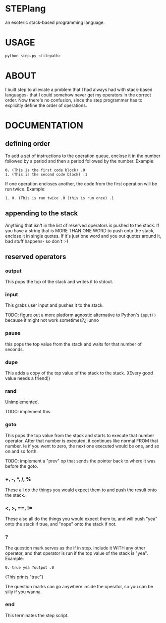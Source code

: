 # STEPlang
an esoteric stack-based programming language.


# USAGE

```python
python step.py <filepath>
```

# ABOUT
I built step to alleviate a problem that I had always had with stack-based languages- that I could somehow never get my operators in the correct order. Now there's no confusion, since the step programmer has to explicitly define the order of operations.

# DOCUMENTATION

## defining order

To add a set of instructions to the operation queue, enclose it in the number followed by a period and then a period followed by the number. Example:
```
0. (This is the first code block) .0
1. (This is the second code block) .1
```
If one operation encloses another, the code from the first operation will be run twice. Example:
```
1. 0. (This is run twice .0 (this is run once) .1
```

## appending to the stack

Anything that isn't in the list of reserved operators is pushed to the stack. If you have a string that is MORE THAN ONE WORD to push onto the stack, enclose it in single quotes. If it's just one word and you out quotes around it, bad stuff happens- so don't :-)

## reserved operators

### output

This pops the top of the stack and writes it to stdout.

### input

This grabs user input and pushes it to the stack.

TODO: figure out a more platform agnostic alternative to Python's ```input()``` because it might not work sometimes?¿ iunno

### pause

this pops the top value from the stack and waits for that number of seconds.

### dupe

This adds a copy of the top value of the stack to the stack. ((Every good value needs a friend))

### rand

Unimplemented.

TODO: implement this.

### goto

This pops the top value from the stack and starts to execute that number operator. After that number is executed, it continues like normal FROM that number. Ie if you went to zero, the next one executed would be one, and so on and so forth.

TODO: implement a "prev" op that sends the pointer back to where it was before the goto.

### +, -, *, /, %
These all do the things you would expect them to and push the result onto the stack.

### <, >, ==, !=
These also all do the things you would expect them to, and will push "yea" onto the stack if true, and "nope" onto the stack if not.

### ?
The question mark serves as the if in step. Include it WITH any other operator, and that operator is run if the top value of the stack is "yea". Example:

```
0. true yea ?output .0
```
(This prints "true")

The question marks can go anywhere inside the operator, so you can be silly if you wanna.

### end
This terminates the step script.



